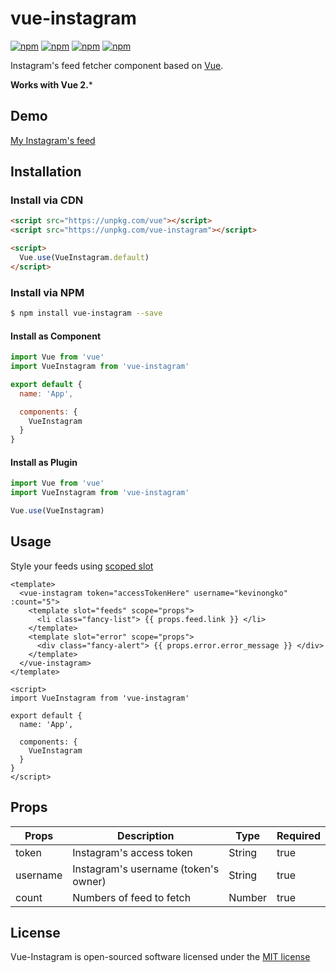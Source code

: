 # vue-instagram

[![npm](https://img.shields.io/npm/v/vue-instagram.svg)](https://www.npmjs.com/package/vue-instagram)
[![npm](https://img.shields.io/npm/dt/vue-instagram.svg)](https://www.npmjs.com/package/vue-instagram)
[![npm](https://img.shields.io/npm/dm/vue-instagram.svg)](https://www.npmjs.com/package/vue-instagram)
[![npm](https://img.shields.io/npm/l/vue-instagram.svg)](http://opensource.org/licenses/MIT)

Instagram's feed fetcher component based on [Vue](https://vuejs.org/).

**Works with Vue 2.***

## Demo

[My Instagram's feed](https://kevinongko.github.io/vue-instagram/)

## Installation

### Install via CDN
```html
<script src="https://unpkg.com/vue"></script>
<script src="https://unpkg.com/vue-instagram"></script>

<script>
  Vue.use(VueInstagram.default)
</script>
```

### Install via NPM
```sh
$ npm install vue-instagram --save
```

#### Install as Component
```js
import Vue from 'vue'
import VueInstagram from 'vue-instagram'

export default {
  name: 'App',

  components: {
    VueInstagram
  }
}
```

#### Install as Plugin
```js
import Vue from 'vue'
import VueInstagram from 'vue-instagram'

Vue.use(VueInstagram)
```

## Usage

Style your feeds using [scoped slot](https://vuejs.org/v2/guide/components.html#Scoped-Slots)

```vue
<template>
  <vue-instagram token="accessTokenHere" username="kevinongko" :count="5">
    <template slot="feeds" scope="props">
      <li class="fancy-list"> {{ props.feed.link }} </li>
    </template>
    <template slot="error" scope="props">
      <div class="fancy-alert"> {{ props.error.error_message }} </div>
    </template>
  </vue-instagram>
</template>

<script>
import VueInstagram from 'vue-instagram'

export default {
  name: 'App',

  components: {
    VueInstagram
  }
}
</script>

```

## Props
|Props|Description|Type|Required|
|-----|-----------|----|--------|
|token|Instagram's access token|String|true|
|username|Instagram's username (token's owner)|String|true|
|count|Numbers of feed to fetch|Number|true

## License

Vue-Instagram is open-sourced software licensed under the [MIT license](http://opensource.org/licenses/MIT)
